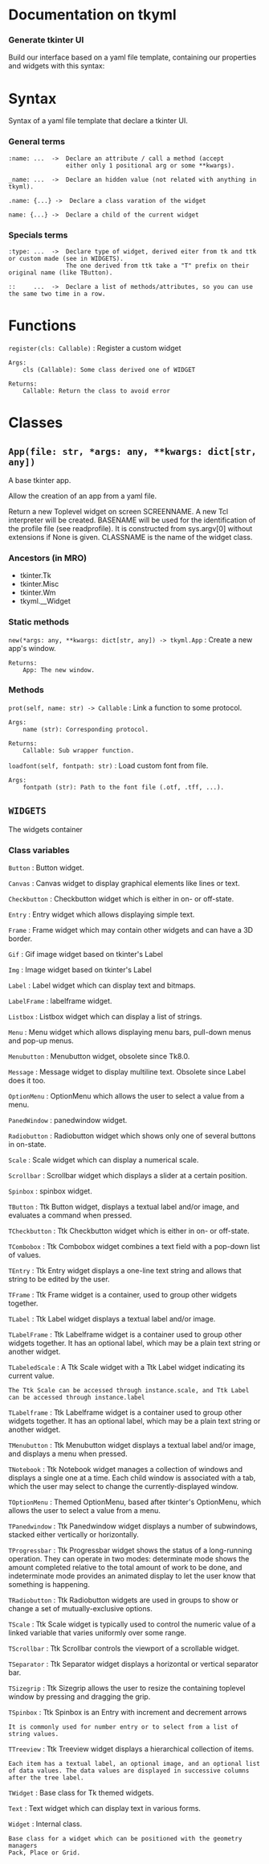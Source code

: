 
# Documentation on tkyml
### Generate tkinter UI

Build our interface based on a yaml file template, containing our
properties and widgets with this syntax:

# Syntax

Syntax of a yaml file template that declare a tkinter UI.

### General terms

    :name: ...  ->  Declare an attribute / call a method (accept
                    either only 1 positional arg or some **kwargs).

    _name: ...  ->  Declare an hidden value (not related with anything in tkyml).

    .name: {...} ->  Declare a class varation of the widget

    name: {...} ->  Declare a child of the current widget

### Specials terms

    :type: ...  ->  Declare type of widget, derived eiter from tk and ttk or custom made (see in WIDGETS).
                    The one derived from ttk take a "T" prefix on their original name (like TButton).

    ::     ...  ->  Declare a list of methods/attributes, so you can use the same two time in a row.

# Functions


`register(cls: Callable)`
:   Register a custom widget

    Args:
        cls (Callable): Some class derived one of WIDGET

    Returns:
        Callable: Return the class to avoid error

# Classes

## `App(file: str, *args: any, **kwargs: dict[str, any])`

A base tkinter app.

Allow the creation of an app from a yaml file.

Return a new Toplevel widget on screen SCREENNAME. A new Tcl interpreter will
be created. BASENAME will be used for the identification of the profile file (see
readprofile).
It is constructed from sys.argv[0] without extensions if None is given. CLASSNAME
is the name of the widget class.

### Ancestors (in MRO)

* tkinter.Tk
* tkinter.Misc
* tkinter.Wm
* tkyml.__Widget


### Static methods

`new(*args: any, **kwargs: dict[str, any]) ‑> tkyml.App`
:   Create a new app's window.

    Returns:
        App: The new window.

### Methods

`prot(self, name: str) ‑> Callable`
:   Link a function to some protocol.

    Args:
        name (str): Corresponding protocol.

    Returns:
        Callable: Sub wrapper function.

`loadfont(self, fontpath: str)`
:   Load custom font from file.

    Args:
        fontpath (str): Path to the font file (.otf, .tff, ...).


## `WIDGETS` 

The widgets container

### Class variables

`Button`
:   Button widget.

`Canvas`
:   Canvas widget to display graphical elements like lines or text.

`Checkbutton`
:   Checkbutton widget which is either in on- or off-state.

`Entry`
:   Entry widget which allows displaying simple text.

`Frame`
:   Frame widget which may contain other widgets and can have a 3D border.

`Gif`
:   Gif image widget based on tkinter's Label

`Img`
:   Image widget based on tkinter's Label

`Label`
:   Label widget which can display text and bitmaps.

`LabelFrame`
:   labelframe widget.

`Listbox`
:   Listbox widget which can display a list of strings.

`Menu`
:   Menu widget which allows displaying menu bars, pull-down menus and pop-up menus.

`Menubutton`
:   Menubutton widget, obsolete since Tk8.0.

`Message`
:   Message widget to display multiline text. Obsolete since Label does it too.

`OptionMenu`
:   OptionMenu which allows the user to select a value from a menu.

`PanedWindow`
:   panedwindow widget.

`Radiobutton`
:   Radiobutton widget which shows only one of several buttons in on-state.

`Scale`
:   Scale widget which can display a numerical scale.

`Scrollbar`
:   Scrollbar widget which displays a slider at a certain position.

`Spinbox`
:   spinbox widget.

`TButton`
:   Ttk Button widget, displays a textual label and/or image, and
    evaluates a command when pressed.

`TCheckbutton`
:   Ttk Checkbutton widget which is either in on- or off-state.

`TCombobox`
:   Ttk Combobox widget combines a text field with a pop-down list of
    values.

`TEntry`
:   Ttk Entry widget displays a one-line text string and allows that
    string to be edited by the user.

`TFrame`
:   Ttk Frame widget is a container, used to group other widgets
    together.

`TLabel`
:   Ttk Label widget displays a textual label and/or image.

`TLabelFrame`
:   Ttk Labelframe widget is a container used to group other widgets
    together. It has an optional label, which may be a plain text string
    or another widget.

`TLabeledScale`
:   A Ttk Scale widget with a Ttk Label widget indicating its
    current value.

    The Ttk Scale can be accessed through instance.scale, and Ttk Label
    can be accessed through instance.label

`TLabelframe`
:   Ttk Labelframe widget is a container used to group other widgets
    together. It has an optional label, which may be a plain text string
    or another widget.

`TMenubutton`
:   Ttk Menubutton widget displays a textual label and/or image, and
    displays a menu when pressed.

`TNotebook`
:   Ttk Notebook widget manages a collection of windows and displays
    a single one at a time. Each child window is associated with a tab,
    which the user may select to change the currently-displayed window.

`TOptionMenu`
:   Themed OptionMenu, based after tkinter's OptionMenu, which allows
    the user to select a value from a menu.

`TPanedwindow`
:   Ttk Panedwindow widget displays a number of subwindows, stacked
    either vertically or horizontally.

`TProgressbar`
:   Ttk Progressbar widget shows the status of a long-running
    operation. They can operate in two modes: determinate mode shows the
    amount completed relative to the total amount of work to be done, and
    indeterminate mode provides an animated display to let the user know
    that something is happening.

`TRadiobutton`
:   Ttk Radiobutton widgets are used in groups to show or change a
    set of mutually-exclusive options.

`TScale`
:   Ttk Scale widget is typically used to control the numeric value of
    a linked variable that varies uniformly over some range.

`TScrollbar`
:   Ttk Scrollbar controls the viewport of a scrollable widget.

`TSeparator`
:   Ttk Separator widget displays a horizontal or vertical separator
    bar.

`TSizegrip`
:   Ttk Sizegrip allows the user to resize the containing toplevel
    window by pressing and dragging the grip.

`TSpinbox`
:   Ttk Spinbox is an Entry with increment and decrement arrows

    It is commonly used for number entry or to select from a list of
    string values.

`TTreeview`
:   Ttk Treeview widget displays a hierarchical collection of items.

    Each item has a textual label, an optional image, and an optional list
    of data values. The data values are displayed in successive columns
    after the tree label.

`TWidget`
:   Base class for Tk themed widgets.

`Text`
:   Text widget which can display text in various forms.

`Widget`
:   Internal class.

    Base class for a widget which can be positioned with the geometry managers
    Pack, Place or Grid.
